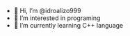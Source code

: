 - 👋 Hi, I’m @idroalizo999
- 👀 I’m interested in programing
- 🌱 I’m currently learning C++ language


<!---
idroalizo999/idroalizo999 is a ✨ special ✨ repository because its `README.md` (this file) appears on your GitHub profile.
You can click the Preview link to take a look at your changes.
--->
